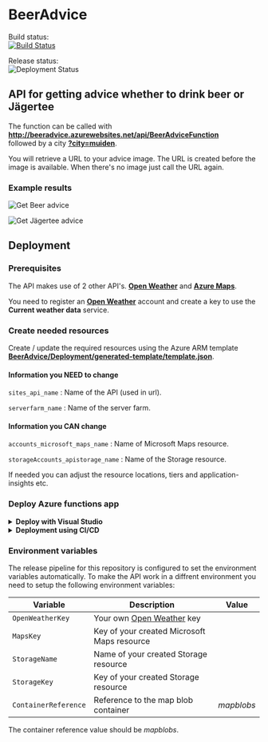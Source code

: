# BeerAdvice

Build status:  
[![Build Status](https://dev.azure.com/560831/BeerAdvice/_apis/build/status/martinstork.BeerAdvice?branchName=master)](https://dev.azure.com/560831/BeerAdvice/_build/latest?definitionId=3&branchName=master)

Release status:  
![Deployment Status](https://vsrm.dev.azure.com/560831/_apis/public/Release/badge/44509042-753a-44e0-b515-2a00e8989605/2/2)

## API for getting advice whether to drink beer or Jägertee

The function can be called with **http://beeradvice.azurewebsites.net/api/BeerAdviceFunction**  
followed by a city [**?city=muiden**](http://beeradvice.azurewebsites.net/api/BeerAdviceFunction?city=muiden).

You will retrieve a URL to your advice image. The URL is created before the image is available. When there's no image just call the URL again.


### Example results

![Get Beer advice](https://i.imgur.com/zntmPLj.png)

![Get Jägertee advice](https://i.imgur.com/RIkD11W.png)


## Deployment

### Prerequisites
The API makes use of 2 other API's. [**Open Weather**](https://openweathermap.org) and [**Azure Maps**]("").

You need to register an [**Open Weather**](https://openweathermap.org) account and create a key to use the **Current weather data** service.


### Create needed resources
Create / update the required resources using the Azure ARM template [**BeerAdvice/Deployment/generated-template/template.json**](https://github.com/martinstork/BeerAdvice/blob/master/BeerAdvice/Deployment/generated-template/template.json). 


#### Information you NEED to change
`sites_api_name` : Name of the API (used in url).

`serverfarm_name` : Name of the server farm.


#### Information you CAN change
`accounts_microsoft_maps_name` : Name of Microsoft Maps resource.

`storageAccounts_apistorage_name` : Name of the Storage resource.

If needed you can adjust the resource locations, tiers and application-insights etc.

### Deploy Azure functions app
<details><summary><b>Deploy with Visual Studio</b></summary>
Sign in to the Microsoft account on which the resources are created and simply select publish to Azure.

Select the correct Azure App Service and you're done.

![Screenshot](https://i.imgur.com/rxiijEs.png)
</details>

<details><summary><b>Deployment using CI/CD</b></summary>
This repository is configured with a build and release pipeline. Every time the master branch gets updated a build will automatically follow.
If this build succeeds a release will follow (README.md changes are ignored).

**Build pipeline:**
[BeerAdvice/azure-pipelines](https://github.com/martinstork/BeerAdvice/blob/master/azure-pipelines.yml)

**Release pipeline:**

![Screenshot](https://i.imgur.com/3q8i8dq.png)

</details>

### Environment variables
The release pipeline for this repository is configured to set the environment variables automatically.
To make the API work in a diffrent environment you need to setup the following environment variables:

| Variable | Description | Value |
| --- | --- | --- |
| `OpenWeatherKey` | Your own [Open Weather](https://openweathermap.org) key|
| `MapsKey` | Key of your created Microsoft Maps resource |
| `StorageName` | Name of your created Storage resource |
| `StorageKey` | Key of your created Storage resource | 
| `ContainerReference` | Reference to the map blob container | *mapblobs* |

The container reference value should be *mapblobs*.